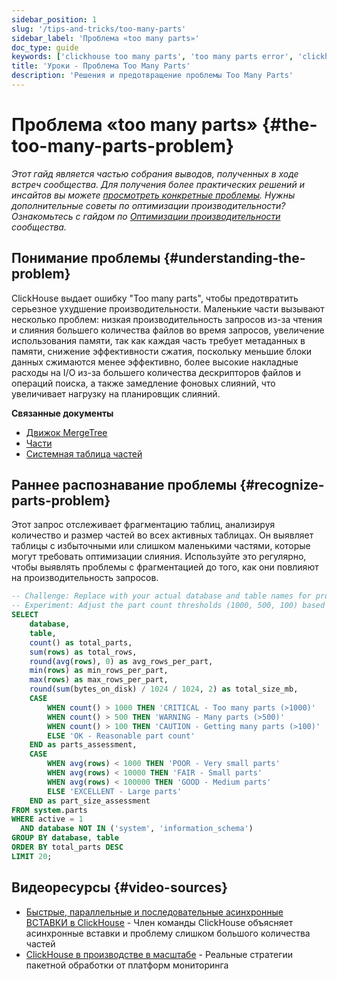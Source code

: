 ```yaml
---
sidebar_position: 1
slug: '/tips-and-tricks/too-many-parts'
sidebar_label: 'Проблема «too many parts»'
doc_type: guide
keywords: ['clickhouse too many parts', 'too many parts error', 'clickhouse insert batching', 'part explosion problem', 'clickhouse merge performance', 'batch insert optimization', 'clickhouse async inserts', 'small insert problems', 'clickhouse parts management', 'insert performance optimization', 'clickhouse batching strategy', 'database insert patterns']
title: 'Уроки - Проблема Too Many Parts'
description: 'Решения и предотвращение проблемы Too Many Parts'
---
```

# Проблема «too many parts» {#the-too-many-parts-problem}
*Этот гайд является частью собрания выводов, полученных в ходе встреч сообщества. Для получения более практических решений и инсайтов вы можете [просмотреть конкретные проблемы](./community-wisdom.md).*
*Нужны дополнительные советы по оптимизации производительности? Ознакомьтесь с гайдом по [Оптимизации производительности](./performance-optimization.md) сообщества.*

## Понимание проблемы {#understanding-the-problem}

ClickHouse выдает ошибку "Too many parts", чтобы предотвратить серьезное ухудшение производительности. Маленькие части вызывают несколько проблем: низкая производительность запросов из-за чтения и слияния большего количества файлов во время запросов, увеличение использования памяти, так как каждая часть требует метаданных в памяти, снижение эффективности сжатия, поскольку меньшие блоки данных сжимаются менее эффективно, более высокие накладные расходы на I/O из-за большего количества дескрипторов файлов и операций поиска, а также замедление фоновых слияний, что увеличивает нагрузку на планировщик слияний.

**Связанные документы**
- [Движок MergeTree](/engines/table-engines/mergetree-family/mergetree)
- [Части](/parts)
- [Системная таблица частей](/operations/system-tables/parts)

## Раннее распознавание проблемы {#recognize-parts-problem}

Этот запрос отслеживает фрагментацию таблиц, анализируя количество и размер частей во всех активных таблицах. Он выявляет таблицы с избыточными или слишком маленькими частями, которые могут требовать оптимизации слияния. Используйте это регулярно, чтобы выявлять проблемы с фрагментацией до того, как они повлияют на производительность запросов.

```sql runnable editable
-- Challenge: Replace with your actual database and table names for production use
-- Experiment: Adjust the part count thresholds (1000, 500, 100) based on your system
SELECT 
    database,
    table,
    count() as total_parts,
    sum(rows) as total_rows,
    round(avg(rows), 0) as avg_rows_per_part,
    min(rows) as min_rows_per_part,
    max(rows) as max_rows_per_part,
    round(sum(bytes_on_disk) / 1024 / 1024, 2) as total_size_mb,
    CASE 
        WHEN count() > 1000 THEN 'CRITICAL - Too many parts (>1000)'
        WHEN count() > 500 THEN 'WARNING - Many parts (>500)'
        WHEN count() > 100 THEN 'CAUTION - Getting many parts (>100)'
        ELSE 'OK - Reasonable part count'
    END as parts_assessment,
    CASE 
        WHEN avg(rows) < 1000 THEN 'POOR - Very small parts'
        WHEN avg(rows) < 10000 THEN 'FAIR - Small parts'
        WHEN avg(rows) < 100000 THEN 'GOOD - Medium parts'
        ELSE 'EXCELLENT - Large parts'
    END as part_size_assessment
FROM system.parts
WHERE active = 1
  AND database NOT IN ('system', 'information_schema')
GROUP BY database, table
ORDER BY total_parts DESC
LIMIT 20;
```

## Видеоресурсы {#video-sources}

- [Быстрые, параллельные и последовательные асинхронные ВСТАВКИ в ClickHouse](https://www.youtube.com/watch?v=AsMPEfN5QtM) - Член команды ClickHouse объясняет асинхронные вставки и проблему слишком большого количества частей
- [ClickHouse в производстве в масштабе](https://www.youtube.com/watch?v=liTgGiTuhJE) - Реальные стратегии пакетной обработки от платформ мониторинга
